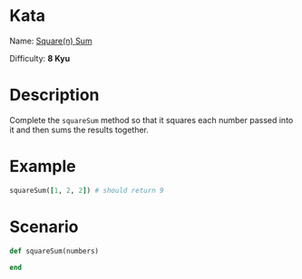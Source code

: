 # Kata
Name: [Square(n) Sum](https://www.codewars.com/kata/square-n-sum)

Difficulty: **8 Kyu**

# Description
Complete the `squareSum` method so that it squares each number passed into it and then sums the results together.

# Example
```ruby
squareSum([1, 2, 2]) # should return 9
```

# Scenario
```ruby
def squareSum(numbers)
  
end
```